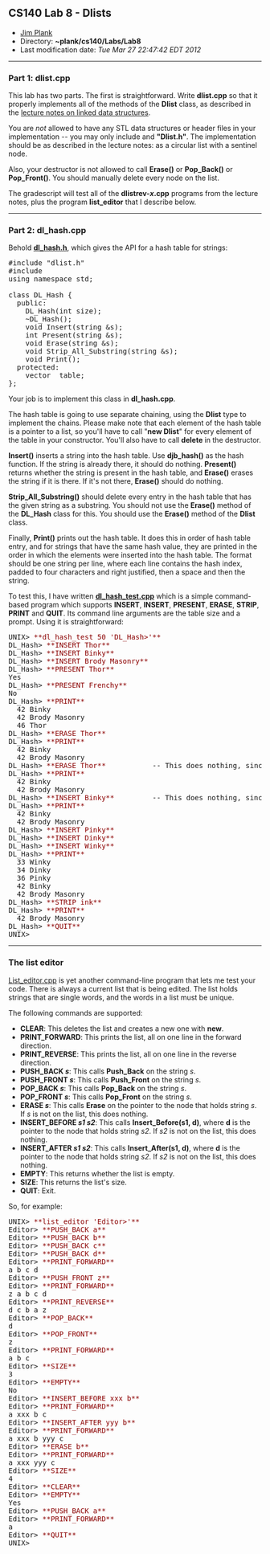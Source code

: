## CS140 Lab 8 - Dlists

*   [Jim Plank](http://www.cs.utk.edu/~plank)
*   Directory: **~plank/cs140/Labs/Lab8**
*   Last modification date: _Tue Mar 27 22:47:42 EDT 2012_

* * *

### Part 1: dlist.cpp

This lab has two parts. The first is straightforward. Write **dlist.cpp** so that it properly implements all of the methods of the **Dlist** class, as described in the [lecture notes on linked data structures](http://web.eecs.utk.edu/~plank/plank/classes/cs140/Notes/Linked/index.html).

You are _not_ allowed to have any STL data structures or header files in your implementation -- you may only include **<iostream>** **<cstdlib>** and **"Dlist.h"**. The implementation should be as described in the lecture notes: as a circular list with a sentinel node.

Also, your destructor is not allowed to call **Erase()** or **Pop_Back()** or **Pop_Front()**. You should manually delete every node on the list.

The gradescript will test all of the **dlistrev-_x_.cpp** programs from the lecture notes, plus the program **list_editor** that I describe below.

* * *

### Part 2: dl_hash.cpp

Behold **[dl_hash.h](dl_hash.h)**, which gives the API for a hash table for strings:


<pre>#include "dlist.h"
#include <vector>
using namespace std;

class DL_Hash {
  public:
    DL_Hash(int size);
    ~DL_Hash();
    void Insert(string &s);
    int Present(string &s);
    void Erase(string &s);
    void Strip_All_Substring(string &s);
    void Print();
  protected:
    vector <Dlist *> table;
};
</pre>

Your job is to implement this class in **dl_hash.cpp**.

The hash table is going to use separate chaining, using the **Dlist** type to implement the chains. Please make note that each element of the hash table is a pointer to a list, so you'll have to call "**new Dlist**" for every element of the table in your constructor. You'll also have to call **delete** in the destructor.

**Insert()** inserts a string into the hash table. Use **djb_hash()** as the hash function. If the string is already there, it should do nothing. **Present()** returns whether the string is present in the hash table, and **Erase()** erases the string if it is there. If it's not there, **Erase()** should do nothing.

**Strip_All_Substring()** should delete every entry in the hash table that has the given string as a substring. You should not use the **Erase()** method of the **DL_Hash** class for this. You should use the **Erase()** method of the **Dlist** class.

Finally, **Print()** prints out the hash table. It does this in order of hash table entry, and for strings that have the same hash value, they are printed in the order in which the elements were inserted into the hash table. The format should be one string per line, where each line contains the hash index, padded to four characters and right justified, then a space and then the string.

To test this, I have written **[dl_hash_test.cpp](dl_hash_test.cpp)** which is a simple command-based program which supports **INSERT**, **INSERT**, **PRESENT**, **ERASE**, **STRIP**, **PRINT** and **QUIT**. Its command line arguments are the table size and a prompt. Using it is straightforward:

<pre>UNIX> <font color="darkred">**dl_hash_test 50 'DL_Hash>'**</font>
DL_Hash> <font color="darkred">**INSERT Thor**</font>
DL_Hash> <font color="darkred">**INSERT Binky**</font>
DL_Hash> <font color="darkred">**INSERT Brody Masonry**</font>
DL_Hash> <font color="darkred">**PRESENT Thor**</font>
Yes
DL_Hash> <font color="darkred">**PRESENT Frenchy**</font>
No
DL_Hash> <font color="darkred">**PRINT**</font>
  42 Binky
  42 Brody Masonry
  46 Thor
DL_Hash> <font color="darkred">**ERASE Thor**</font>
DL_Hash> <font color="darkred">**PRINT**</font>
  42 Binky
  42 Brody Masonry
DL_Hash> <font color="darkred">**ERASE Thor**</font>           -- This does nothing, since Thor is no longer in the table.
DL_Hash> <font color="darkred">**PRINT**</font>
  42 Binky
  42 Brody Masonry
DL_Hash> <font color="darkred">**INSERT Binky**</font>         -- This does nothing, since Binky is already in the table.
DL_Hash> <font color="darkred">**PRINT**</font>
  42 Binky
  42 Brody Masonry
DL_Hash> <font color="darkred">**INSERT Pinky**</font>
DL_Hash> <font color="darkred">**INSERT Dinky**</font>
DL_Hash> <font color="darkred">**INSERT Winky**</font>
DL_Hash> <font color="darkred">**PRINT**</font>
  33 Winky
  34 Dinky
  36 Pinky
  42 Binky
  42 Brody Masonry
DL_Hash> <font color="darkred">**STRIP ink**</font>
DL_Hash> <font color="darkred">**PRINT**</font>
  42 Brody Masonry
DL_Hash> <font color="darkred">**QUIT**</font>
UNIX> 
</pre>

* * *

### The list editor

[List_editor.cpp](list_editor.cpp) is yet another command-line program that lets me test your code. There is always a current list that is being edited. The list holds strings that are single words, and the words in a list must be unique.

The following commands are supported:

*   **CLEAR**: This deletes the list and creates a new one with **new**.
*   **PRINT_FORWARD**: This prints the list, all on one line in the forward direction.
*   **PRINT_REVERSE**: This prints the list, all on one line in the reverse direction.
*   **PUSH_BACK _s_**: This calls **Push_Back** on the string _s_.
*   **PUSH_FRONT _s_**: This calls **Push_Front** on the string _s_.
*   **POP_BACK _s_**: This calls **Pop_Back** on the string _s_.
*   **POP_FRONT _s_**: This calls **Pop_Front** on the string _s_.
*   **ERASE _s_**: This calls **Erase** on the pointer to the node that holds string _s_. If _s_ is not on the list, this does nothing.
*   **INSERT_BEFORE _s1_ _s2_**: This calls **Insert_Before(s1, d)**, where **d** is the pointer to the node that holds string _s2_. If _s2_ is not on the list, this does nothing.
*   **INSERT_AFTER _s1_ _s2_**: This calls **Insert_After(s1, d)**, where **d** is the pointer to the node that holds string _s2_. If _s2_ is not on the list, this does nothing.
*   **EMPTY**: This returns whether the list is empty.
*   **SIZE**: This returns the list's size.
*   **QUIT**: Exit.

So, for example:

<pre>UNIX> <font color="darkred">**list_editor 'Editor>'**</font>
Editor> <font color="darkred">**PUSH_BACK a**</font>
Editor> <font color="darkred">**PUSH_BACK b**</font>
Editor> <font color="darkred">**PUSH_BACK c**</font>
Editor> <font color="darkred">**PUSH_BACK d**</font>
Editor> <font color="darkred">**PRINT_FORWARD**</font>
a b c d
Editor> <font color="darkred">**PUSH_FRONT z**</font>
Editor> <font color="darkred">**PRINT_FORWARD**</font>
z a b c d
Editor> <font color="darkred">**PRINT_REVERSE**</font>
d c b a z
Editor> <font color="darkred">**POP_BACK**</font>
d
Editor> <font color="darkred">**POP_FRONT**</font>
z
Editor> <font color="darkred">**PRINT_FORWARD**</font>
a b c
Editor> <font color="darkred">**SIZE**</font>
3
Editor> <font color="darkred">**EMPTY** </font>
No
Editor> <font color="darkred">**INSERT_BEFORE xxx b**</font>
Editor> <font color="darkred">**PRINT_FORWARD**</font>
a xxx b c
Editor> <font color="darkred">**INSERT_AFTER yyy b**</font>
Editor> <font color="darkred">**PRINT_FORWARD**</font>
a xxx b yyy c
Editor> <font color="darkred">**ERASE b**</font>
Editor> <font color="darkred">**PRINT_FORWARD**</font>
a xxx yyy c
Editor> <font color="darkred">**SIZE**</font>
4
Editor> <font color="darkred">**CLEAR**</font>
Editor> <font color="darkred">**EMPTY**</font>
Yes
Editor> <font color="darkred">**PUSH_BACK a**</font>
Editor> <font color="darkred">**PRINT_FORWARD**</font>
a
Editor> <font color="darkred">**QUIT**</font>
UNIX> 
</pre>